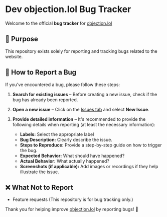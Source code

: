 # Dev objection.lol Bug Tracker

Welcome to the official **bug tracker** for [objection.lol](https://dev.objection.lol/)

## 📌 Purpose
This repository exists solely for reporting and tracking bugs related to the website.

## 🚨 How to Report a Bug
If you've encountered a bug, please follow these steps:

1. **Search for existing issues** – Before creating a new issue, check if the bug has already been reported.
2. **Open a new issue** – Click on the [Issues tab](https://github.com/objection-lol/dev-objection-lol-bugs/issues) and select **New Issue**.
3. **Provide detailed information** – It's recommended to provide the following details when reporting (at least the necessary information):

   - **Labels:** Select the appropriate label
   - **Bug Description:** Clearly describe the issue.
   - **Steps to Reproduce:** Provide a step-by-step guide on how to trigger the bug.
   - **Expected Behavior:** What should have happened?
   - **Actual Behavior:** What actually happened?
   - **Screenshots (if applicable):** Add images or recordings if they help illustrate the issue.

## ❌ What Not to Report
- Feature requests (This repository is for bug tracking only.)

Thank you for helping improve [objection.lol](https://dev.objection.lol/) by reporting bugs! 🚀


